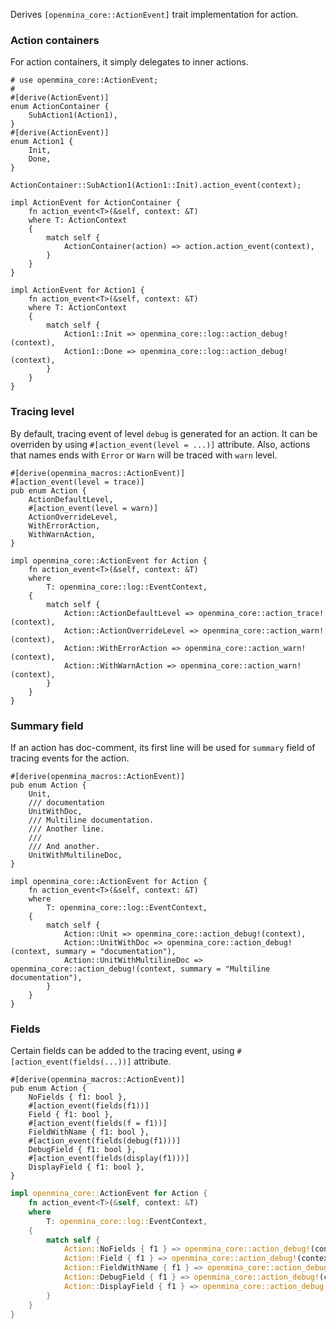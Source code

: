 Derives `[openmina_core::ActionEvent]` trait implementation for action.

### Action containers

For action containers, it simply delegates to inner actions.


```
# use openmina_core::ActionEvent;
#
#[derive(ActionEvent)]
enum ActionContainer {
    SubAction1(Action1),
}
#[derive(ActionEvent)]
enum Action1 {
    Init,
    Done,
}

ActionContainer::SubAction1(Action1::Init).action_event(context);
```

```
impl ActionEvent for ActionContainer {
    fn action_event<T>(&self, context: &T)
    where T: ActionContext
    {
        match self {
            ActionContainer(action) => action.action_event(context),
        }
    }
}

impl ActionEvent for Action1 {
    fn action_event<T>(&self, context: &T)
    where T: ActionContext
    {
        match self {
            Action1::Init => openmina_core::log::action_debug!(context),
            Action1::Done => openmina_core::log::action_debug!(context),
        }
    }
}

```

### Tracing level

By default, tracing event of level `debug` is generated for an action. It can be
overriden by using `#[action_event(level = ...)]` attribute. Also, actions that
names ends with `Error` or `Warn` will be traced with `warn` level.

```
#[derive(openmina_macros::ActionEvent)]
#[action_event(level = trace)]
pub enum Action {
    ActionDefaultLevel,
    #[action_event(level = warn)]
    ActionOverrideLevel,
    WithErrorAction,
    WithWarnAction,
}
```

```
impl openmina_core::ActionEvent for Action {
    fn action_event<T>(&self, context: &T)
    where
        T: openmina_core::log::EventContext,
    {
        match self {
            Action::ActionDefaultLevel => openmina_core::action_trace!(context),
            Action::ActionOverrideLevel => openmina_core::action_warn!(context),
            Action::WithErrorAction => openmina_core::action_warn!(context),
            Action::WithWarnAction => openmina_core::action_warn!(context),
        }
    }
}
```

### Summary field


If an action has doc-comment, its first line will be used for `summary` field of
tracing events for the action.

```
#[derive(openmina_macros::ActionEvent)]
pub enum Action {
    Unit,
    /// documentation
    UnitWithDoc,
    /// Multiline documentation.
    /// Another line.
    ///
    /// And another.
    UnitWithMultilineDoc,
}

```

```
impl openmina_core::ActionEvent for Action {
    fn action_event<T>(&self, context: &T)
    where
        T: openmina_core::log::EventContext,
    {
        match self {
            Action::Unit => openmina_core::action_debug!(context),
            Action::UnitWithDoc => openmina_core::action_debug!(context, summary = "documentation"),
            Action::UnitWithMultilineDoc => openmina_core::action_debug!(context, summary = "Multiline documentation"),
        }
    }
}

```

### Fields

Certain fields can be added to the tracing event, using `#[action_event(fields(...))]` attribute.

```
#[derive(openmina_macros::ActionEvent)]
pub enum Action {
    NoFields { f1: bool },
    #[action_event(fields(f1))]
    Field { f1: bool },
    #[action_event(fields(f = f1))]
    FieldWithName { f1: bool },
    #[action_event(fields(debug(f1)))]
    DebugField { f1: bool },
    #[action_event(fields(display(f1)))]
    DisplayField { f1: bool },
}
```

```rust
impl openmina_core::ActionEvent for Action {
    fn action_event<T>(&self, context: &T)
    where
        T: openmina_core::log::EventContext,
    {
        match self {
            Action::NoFields { f1 } => openmina_core::action_debug!(context),
            Action::Field { f1 } => openmina_core::action_debug!(context, f1 = f1),
            Action::FieldWithName { f1 } => openmina_core::action_debug!(context, f = f1),
            Action::DebugField { f1 } => openmina_core::action_debug!(context, f1 = debug(f1)),
            Action::DisplayField { f1 } => openmina_core::action_debug!(context, f1 = display(f1)),
        }
    }
}
```
